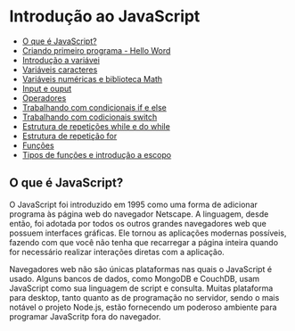 # Introdução ao JavaScript
<!-- TOC depthFrom:1 depthTo:6 withLinks:1 updateOnSave:0 orderedList:0 -->

- [O que é JavaScript?](#O-que-é-JavaScript?)
- [Criando primeiro programa - Hello Word](#Estado-de-um-no)
- [Introdução a variávei]()
- [Variáveis caracteres]()
- [Variáveis numéricas e biblioteca Math]()
- [Input e ouput]()
- [Operadores]()
- [Trabalhando com condicionais if e else]()
- [Trabalhando com codicionais switch]()
- [Estrutura de repetições while e do while]()
- [Estrutura de repetição for]()
- [Funções]()
- [Tipos de funções e introdução a escopo]()

<!-- /TOC -->

## O que é JavaScript?

O JavaScript foi introduzido em 1995 como uma forma de adicionar programa às página web do navegador Netscape. A
linguagem, desde então, foi adotada por todos os outros grandes navegadores web que possuem interfaces gráficas. Ele
tornou as aplicações modernas possíveis, fazendo com que você não tenha que recarregar a página inteira quando for
necessário realizar interações diretas com a aplicação. 

Navegadores web não são únicas plataformas nas quais o JavaScript é usado. Alguns bancos de dados, como MongoDB e
CouchDB, usam JavaScript como sua linguagem de script e consulta. Muitas plataforma para desktop, tanto quanto as de
programação no servidor, sendo o mais notável o projeto Node.js, estão fornecendo um 
poderoso ambiente para  programar JavaScritp fora do navegador.
